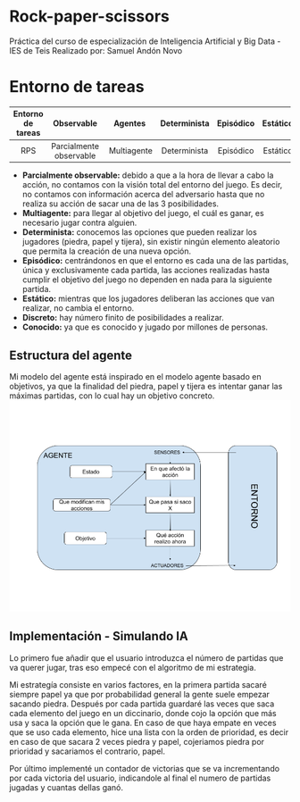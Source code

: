 # Rock-paper-scissors
Práctica del curso de especialización de Inteligencia Artificial y Big Data - IES de Teis
Realizado por: Samuel Andón Novo

# Entorno de tareas
Entorno de tareas | Observable| Agentes | Determinista | Episódico | Estático | Discreto | Conocido
:---: | :---: | :---: | :---: | :---: | :---: | :---: | :---: |
 RPS | Parcialmente observable | Multiagente | Determinista | Episódico | Estático | Discreto | Conocido |

- **Parcialmente observable:** debido a que a la hora de llevar a cabo la acción, no contamos con la visión total del entorno del juego. Es decir, no contamos con información acerca del adversario hasta que no realiza su acción de sacar una de las 3 posibilidades.
- **Multiagente:** para llegar al objetivo del juego, el cuál es ganar, es necesario jugar contra alguien.
- **Determinista:** conocemos las opciones que pueden realizar los jugadores (piedra, papel y tijera), sin existir ningún elemento aleatorio que permita la creación de una nueva opción.
- **Episódico:** centrándonos en que el entorno es cada una de las partidas, única y exclusivamente cada partida, las acciones realizadas hasta cumplir el objetivo del juego no dependen en nada para la siguiente partida.
- **Estático:** mientras que los jugadores deliberan las acciones que van realizar, no cambia el entorno.
- **Discreto:** hay número finito de posibilidades a realizar.
- **Conocido:** ya que es conocido y jugado por millones de personas.

## Estructura del agente
Mi modelo del agente está inspirado en el modelo agente basado en objetivos, ya que la finalidad del piedra, papel y tijera es intentar ganar las máximas partidas, con lo cual hay un objetivo concreto.
![Modelo agente inteligente](./doc/modelo_IA.png)

## Implementación - Simulando IA

Lo primero fue añadir que el usuario introduzca el número de partidas que va querer jugar, tras eso empecé con el algoritmo de mi estrategia.

Mi estrategía consiste en varios factores, en la primera partida sacaré siempre papel ya que por probabilidad general la gente suele empezar sacando piedra. Después por cada partida guardaré las veces que saca cada elemento del juego en un diccinario, donde cojo la opción que más usa y saca la opción que le gana. En caso de que haya empate en veces que se uso cada elemento, hice una lista con la orden de prioridad, es decir en caso de que sacara 2 veces piedra y papel, cojeriamos piedra por prioridad y sacariamos el contrario, papel.

Por último implementé un contador de victorias que se va incrementando por cada victoria del usuario, indicandole al final el numero de partidas jugadas y cuantas dellas ganó.